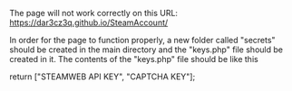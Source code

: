The page will not work correctly on this URL:
https://dar3cz3q.github.io/SteamAccount/


In order for the page to function properly, a new folder called "secrets" should be created in the main directory and the "keys.php" file should be created in it. 
The contents of the "keys.php" file should be like this

return ["STEAMWEB API KEY", "CAPTCHA KEY"];

